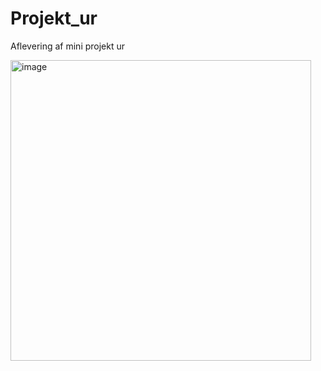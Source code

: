 # Projekt_ur
Aflevering af mini projekt ur


<img width="481" alt="image" src="https://github.com/magnus-tottrup/Projekt_ur/assets/47635870/5b75c242-9b04-495c-b2bc-ce6a53a766ce">
